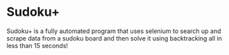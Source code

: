 # Sudoku+
Sudoku+ is a fully automated program that uses selenium to search up and scrape data from a sudoku board and then solve it using backtracking all in less than 15 seconds!
